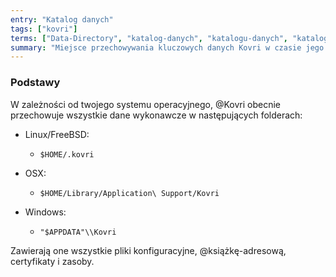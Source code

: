 ```yaml
---
entry: "Katalog danych"
tags: ["kovri"]
terms: ["Data-Directory", "katalog-danych", "katalogu-danych", "katalogowi-danych"]
summary: "Miejsce przechowywania kluczowych danych Kovri w czasie jego pracy."
---
```


### Podstawy

W zależności od twojego systemu operacyjnego, @Kovri obecnie przechowuje wszystkie dane wykonawcze w następujących folderach:

- Linux/FreeBSD:
  - `$HOME/.kovri`

- OSX:
  - `$HOME/Library/Application\ Support/Kovri`

- Windows:
  - `"$APPDATA"\\Kovri`

Zawierają one wszystkie pliki konfiguracyjne, @książkę-adresową, certyfikaty i zasoby.

